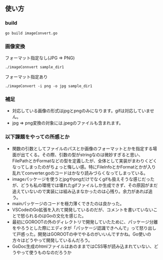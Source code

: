## 使い方

### build

```
go build imageConvert.go
```

### 画像変換

フォーマット指定なし(JPG => PNG)

```
./imageConnvert sample_dir1
```

フォーマット指定あり

```
./imageConvert -i png -o jpg sample_dir1
```

### 補足

- 対応している画像の形式はjpgとpngのみになります。gifは対応していません。
- jpg => png変換の対象には.jpegのファイルも含まれます。

### 以下課題をやっての所感とか

- 関数の引数としてファイルのパスとか画像のフォーマットとかを指定する場面が出てくる。その際、引数の型がstringなのは微妙すぎると思い、FilePathとかFormatなどの型を定義したが、全体として実装がまわりくどくなってしまったのがちょっと悔しい感。特にFileInfoとかFormatとかが入り乱れてconverter.goのコードはかなり読みづらくなってしまっている。
- imageパッケージを使うとjpgやpngだけでなくgifも扱えそうな感じだったが、どうも私の環境では壊れたgifファイルしか生成できず、その原因がまだ追えていないので実装には組み込まなかったのは心残り。余力があれば追う。
- mainパッケージのコードを極力薄くできたのは良かった。
- VSCodeのGo拡張を入れて開発しているのだが、コメントを書いていないことで怒られるのはGoの文化を感じた。
- 最初にGOROOTの外のディレクトリで開発していたために、パッケージ分離をやろうとした際にエディタが「パッケージ認識できへんで」って怒り出して戸惑った。開発はGOROOTの中でやるのがいいんですかね。Go使いの方々はどうやって開発しているんだろう。
- GoDoc生成のhtmlファイルはあのままではCSS等が読み込まれていない、どうやって使うものなのだろうか